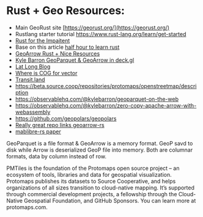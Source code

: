 # Rust + Geo Resources:
- Main GeoRust site
[https://georust.org/](https://georust.org/)
- Rustlang starter tutorial
https://www.rust-lang.org/learn/get-started
- [Rust for the Impaitent](https://www.youtube.com/watch?v=br3GIIQeefY)
- Base on this article [half hour to learn rust](https://fasterthanli.me/articles/a-half-hour-to-learn-rust)
- [GeoArrow Rust + Nice Resources](https://github.com/geoarrow/geoarrow-rs)
- [Kyle Barron GeoParquet & GeoArrow in deck.gl](https://docs.google.com/presentation/d/1vuq9MxWdbDyQcD3sVzN9XHW-CiwWupP0DgGQ2vOXzvU/)
- [Lat Long Blog](https://latlong.blog/)
- [Where is COG for vector](https://cloudnativegeo.org/blog/2023/10/where-is-cog-for-vector/)
- [Transit.land](https://www.transit.land/)
- https://beta.source.coop/repositories/protomaps/openstreetmap/description
- https://observablehq.com/@kylebarron/geoparquet-on-the-web
- https://observablehq.com/@kylebarron/zero-copy-apache-arrow-with-webassembly
- https://github.com/geopolars/geopolars
- [Really great repo links geoarrow-rs](https://github.com/geoarrow/geoarrow-rs)
- [mablibre-rs paper](https://isprs-archives.copernicus.org/articles/XLVIII-4-W1-2022/35/2022/isprs-archives-XLVIII-4-W1-2022-35-2022.pdf)


GeoParquet is a file format & GeoArrow is a memory format.
GeoP savd to disk while Arrow is deserialized GeoP file into memory.
Both are columnar formats, data by column instead of row.


PMTiles is the foundation of the Protomaps open source project – an ecosystem 
of tools, libraries and data for geospatial visualization. Protomaps publishes 
its datasets to Source Cooperative, and helps organizations of all sizes 
transition to cloud-native mapping. It’s supported through commercial 
development projects, a fellowship through the Cloud-Native Geospatial 
Foundation, and GitHub Sponsors. You can learn more at protomaps.com.

